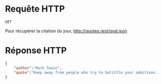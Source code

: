 # Requête HTTP

`GET`

Pour récupérer la citation du jour, http://quotes.rest/qod.json

# Réponse HTTP

```json
{
    "author":"Mark Twain",
    "quote":"Keep away from people who try to belittle your ambitions. Small people always do that, but the really great makes you feel that you, too, can become great...."
}
```

